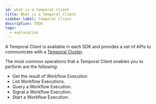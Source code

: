```yaml
---
id: what-is-a-temporal-client
title: What is a Temporal Client
sidebar_label: Temporal Client
description: TODO
tags:
  - explanation
---
```


A Temporal Client is available in each SDK and provides a set of APIs to communicate with a [Temporal Cluster](/concepts/what-is-a-temporal-cluster).

The most common operations that a Temporal Client enables you to perform are the following:

- Get the result of Workflow Execution.
- List Workflow Executions.
- Query a Workflow Execution.
- Signal a Workflow Execution.
- Start a Workflow Execution.
